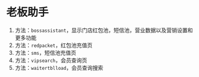 # 老板助手

1. 方法：`bossassistant`，显示门店红包池，短信池，营业数据以及营销设置和更多功能
2. 方法：`redpacket`，红包池充值页
3. 方法：`sms`，短信池充值页
4. 方法：`vipsearch`，会员查询页
5. 方法：`waitertblload`，会员查询搜索